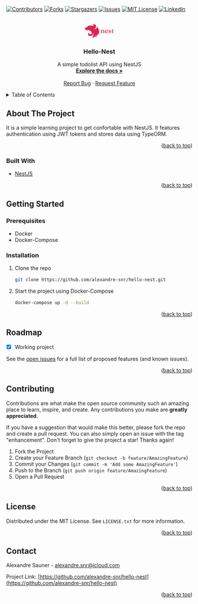 <div id="top"></div>

[![Contributors][contributors-shield]][contributors-url]
[![Forks][forks-shield]][forks-url]
[![Stargazers][stars-shield]][stars-url]
[![Issues][issues-shield]][issues-url]
[![MIT License][license-shield]][license-url]
[![LinkedIn][linkedin-shield]][linkedin-url]



<!-- PROJECT LOGO -->
<br />
<div align="center">
  <a href="https://github.com/alexandre-snr/hello-nest">
    <img src="images/logo.png" alt="Logo" width="80">
  </a>

<h3 align="center">Hello-Nest</h3>

  <p align="center">
    A simple todolist API using NestJS
    <br />
    <a href="https://github.com/alexandre-snr/hello-nest"><strong>Explore the docs »</strong></a>
    <br />
    <br />
    <a href="https://github.com/alexandre-snr/hello-nest/issues">Report Bug</a>
    ·
    <a href="https://github.com/alexandre-snr/hello-nest/issues">Request Feature</a>
  </p>
</div>



<!-- TABLE OF CONTENTS -->
<details>
  <summary>Table of Contents</summary>
  <ol>
    <li>
      <a href="#about-the-project">About The Project</a>
      <ul>
        <li><a href="#built-with">Built With</a></li>
      </ul>
    </li>
    <li>
      <a href="#getting-started">Getting Started</a>
      <ul>
        <li><a href="#prerequisites">Prerequisites</a></li>
        <li><a href="#installation">Installation</a></li>
      </ul>
    </li>
    <li><a href="#usage">Usage</a></li>
    <li><a href="#roadmap">Roadmap</a></li>
    <li><a href="#contributing">Contributing</a></li>
    <li><a href="#license">License</a></li>
    <li><a href="#contact">Contact</a></li>
  </ol>
</details>



<!-- ABOUT THE PROJECT -->
## About The Project

It is a simple learning project to get confortable with NestJS. It features authentication using JWT tokens and stores data using TypeORM.

<p align="right">(<a href="#top">back to top</a>)</p>

### Built With

* [NestJS](https://nestjs.com)

<p align="right">(<a href="#top">back to top</a>)</p>


<!-- GETTING STARTED -->
## Getting Started

### Prerequisites

* Docker
* Docker-Compose

### Installation

1. Clone the repo
   ```sh
   git clone https://github.com/alexandre-snr/hello-nest.git
   ```
4. Start the project using Docker-Compose
   ```sh
   docker-compose up -d --build
   ```

<p align="right">(<a href="#top">back to top</a>)</p>


<!-- ROADMAP -->
## Roadmap

- [X] Working project

See the [open issues](https://github.com/alexandre-snr/hello-nest/issues) for a full list of proposed features (and known issues).

<p align="right">(<a href="#top">back to top</a>)</p>



<!-- CONTRIBUTING -->
## Contributing

Contributions are what make the open source community such an amazing place to learn, inspire, and create. Any contributions you make are **greatly appreciated**.

If you have a suggestion that would make this better, please fork the repo and create a pull request. You can also simply open an issue with the tag "enhancement".
Don't forget to give the project a star! Thanks again!

1. Fork the Project
2. Create your Feature Branch (`git checkout -b feature/AmazingFeature`)
3. Commit your Changes (`git commit -m 'Add some AmazingFeature'`)
4. Push to the Branch (`git push origin feature/AmazingFeature`)
5. Open a Pull Request

<p align="right">(<a href="#top">back to top</a>)</p>



<!-- LICENSE -->
## License

Distributed under the MIT License. See `LICENSE.txt` for more information.

<p align="right">(<a href="#top">back to top</a>)</p>



<!-- CONTACT -->
## Contact

Alexandre Sauner - alexandre.snr@icloud.com

Project Link: [https://github.com/alexandre-snr/hello-nest](https://github.com/alexandre-snr/hello-nest)

<p align="right">(<a href="#top">back to top</a>)</p>


<!-- MARKDOWN LINKS & IMAGES -->
<!-- https://www.markdownguide.org/basic-syntax/#reference-style-links -->
[contributors-shield]: https://img.shields.io/github/contributors/alexandre-snr/hello-nest.svg?style=for-the-badge
[contributors-url]: https://github.com/alexandre-snr/hello-nest/graphs/contributors
[forks-shield]: https://img.shields.io/github/forks/alexandre-snr/hello-nest.svg?style=for-the-badge
[forks-url]: https://github.com/alexandre-snr/hello-nest/network/members
[stars-shield]: https://img.shields.io/github/stars/alexandre-snr/hello-nest.svg?style=for-the-badge
[stars-url]: https://github.com/alexandre-snr/hello-nest/stargazers
[issues-shield]: https://img.shields.io/github/issues/alexandre-snr/hello-nest.svg?style=for-the-badge
[issues-url]: https://github.com/alexandre-snr/hello-nest/issues
[license-shield]: https://img.shields.io/github/license/alexandre-snr/hello-nest?style=for-the-badge
[license-url]: https://github.com/alexandre-snr/hello-nest/blob/master/LICENSE.txt
[linkedin-shield]: https://img.shields.io/badge/-LinkedIn-black.svg?style=for-the-badge&logo=linkedin&colorB=555
[linkedin-url]: https://linkedin.com/in/alexandre-sauner

